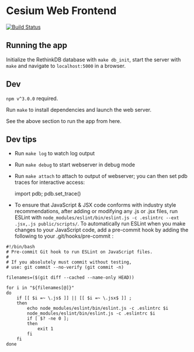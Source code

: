 # Cesium Web Frontend

[![Build Status](https://travis-ci.org/cesium-ml/cesium_web.svg?branch=master)](https://travis-ci.org/cesium-ml/cesium_web)

## Running the app

Initialize the RethinkDB database with `make db_init`, start the server with
`make` and navigate to `localhost:5000` in a browser.


## Dev

`npm v^3.0.0` required.

Run `make` to install dependencies and launch the web server.

See the above section to run the app from here.

## Dev tips

- Run `make log` to watch log output
- Run `make debug` to start webserver in debug mode
- Run `make attach` to attach to output of webserver; you can then set pdb
  traces for interactive access:

    import pdb; pdb.set_trace()

- To ensure that JavaScript & JSX code conforms with industry style
  recommendations, after adding or modifying any .js or .jsx files, run ESLint with
  `node_modules/eslint/bin/eslint.js -c .eslintrc --ext .jsx,.js public/scripts/`.
  To automatically run ESLint when you make changes to your JavaScript code, add
  a pre-commit hook by adding the following to your .git/hooks/pre-commit :

```
#!/bin/bash
# Pre-commit Git hook to run ESLint on JavaScript files.
#
# If you absolutely must commit without testing,
# use: git commit --no-verify (git commit -n)

filenames=($(git diff --cached --name-only HEAD))

for i in "${filenames[@]}"
do
    if [[ $i =~ \.js$ ]] || [[ $i =~ \.jsx$ ]] ;
    then
        echo node_modules/eslint/bin/eslint.js -c .eslintrc $i
        node_modules/eslint/bin/eslint.js -c .eslintrc $i
        if [ $? -ne 0 ];
        then
            exit 1
        fi
    fi
done
```
